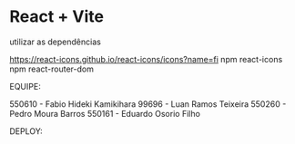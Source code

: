 # React + Vite
utilizar as dependências 

https://react-icons.github.io/react-icons/icons?name=fi
npm react-icons
npm react-router-dom


EQUIPE:

550610 - Fabio Hideki Kamikihara
99696 - Luan Ramos Teixeira
550260 - Pedro Moura Barros
550161 - Eduardo Osorio Filho

DEPLOY: